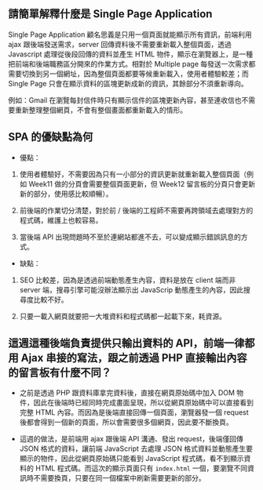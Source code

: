 ## 請簡單解釋什麼是 Single Page Application

Single Page Application 顧名思義是只用一個頁面就能顯示所有資訊，前端利用 ajax 跟後端發送需求，server 回傳資料後不需要重新載入整個頁面，透過 Javascript 處理從後段回傳的資料並產生 HTML 物件，顯示在瀏覽器上，是一種把前端和後端職務區分開來的作業方式。相對於 Multiple page 每發送一次需求都需要切換到另一個網址，因為整個頁面都要等候重新載入，使用者體驗較差；而 Single Page 只會在顯示資料的區塊更新成新的資訊，其餘部分不須重新導向。

例如：Gmail 在瀏覽每封信件時只有顯示信件的區塊更新內容，甚至連收信也不需要重新整理整個網頁，不會有整個畫面都重新載入的情形。

## SPA 的優缺點為何

- 優點：

1. 使用者體驗好，不需要因為只有一小部分的資訊更新就重新載入整個頁面（例如 Week11 做的分頁會需要整個頁面更新，但 Week12 留言板的分頁只會更新新的部分，使用感比較順暢）。

2. 前後端的作業切分清楚，對於前 / 後端的工程師不需要再跨領域去處理對方的程式碼，維護上也較容易。

3. 當後端 API 出現問題時不至於連網站都進不去，可以變成顯示錯誤訊息的方式。 

- 缺點：

1. SEO 比較差，因為是透過前端動態產生內容，資料是放在 client 端而非 server 端，搜尋引擎可能沒辦法顯示出 JavaScrip 動態產生的內容，因此搜尋度比較不好。

2. 只要一載入網頁就要把一大堆資料和程式碼都一起載下來，耗資源。


## 這週這種後端負責提供只輸出資料的 API，前端一律都用 Ajax 串接的寫法，跟之前透過 PHP 直接輸出內容的留言板有什麼不同？

- 之前是透過 PHP 跟資料庫拿完資料後，直接在網頁原始碼中加入 DOM 物件，因此在後端時已經同時完成畫面呈現，所以從網頁原始碼中可以直接看到完整 HTML 內容。而因為是後端直接回傳一個頁面，瀏覽器發一個 request 後都會得到一個新的頁面，所以會需要很多個網頁，因此要不斷換頁。

- 這週的做法，是前端用 ajax 跟後端 API 溝通、發出 request，後端僅回傳 JSON 格式的資料，讓前端 JavaScript 去處理 JSON 格式資料並動態產生要顯示的物件，因此從網頁原始碼只能看到 JavaScript 程式碼，看不到顯示資料的 HTML 程式碼。而這次的顯示頁面只有 `index.html` 一個，要瀏覽不同資訊時不需要換頁，只要在同一個檔案中刷新需要更新的部分。
